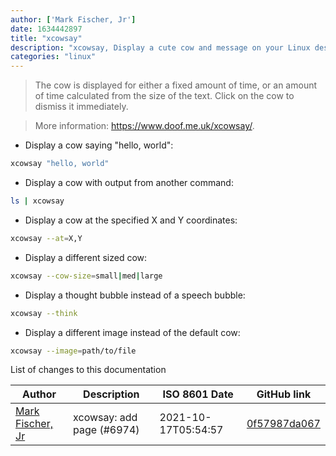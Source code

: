 ```yaml
---
author: ['Mark Fischer, Jr']
date: 1634442897
title: "xcowsay"
description: "xcowsay, Display a cute cow and message on your Linux desktop."
categories: "linux"
---
```

> The cow is displayed for either a fixed amount of time, or an amount of time calculated from the size of the text. Click on the cow to dismiss it immediately.

> More information: <https://www.doof.me.uk/xcowsay/>.

- Display a cow saying "hello, world":

```bash
xcowsay "hello, world"
```

- Display a cow with output from another command:

```bash
ls | xcowsay
```

- Display a cow at the specified X and Y coordinates:

```bash
xcowsay --at=X,Y
```

- Display a different sized cow:

```bash
xcowsay --cow-size=small|med|large
```

- Display a thought bubble instead of a speech bubble:

```bash
xcowsay --think
```

- Display a different image instead of the default cow:

```bash
xcowsay --image=path/to/file
```
List of changes to this documentation


Author | Description | ISO 8601 Date | GitHub link
------|-----|-----|-----
[Mark Fischer, Jr](mailto:flyingfisch@toppagedesign.com) | xcowsay: add page (#6974) | 2021-10-17T05:54:57 | [0f57987da067](https://github.com/tldr-pages/tldr/commit/0f57987da0677e71a28f64e29c2e1614eb71d314)

